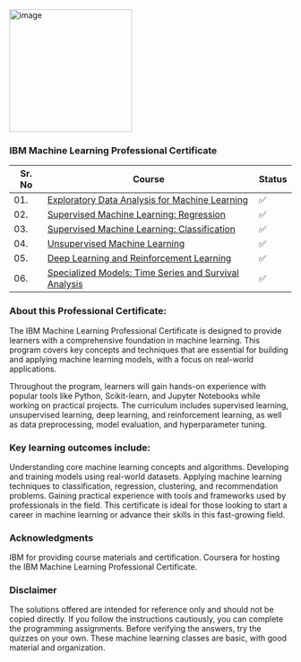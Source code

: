<img width="219" alt="image" src="https://github.com/user-attachments/assets/4a102c05-c945-427c-aa69-c87ad5acaf11">


### IBM Machine Learning Professional Certificate

| Sr. No | Course                                        | Status |
|--------|-----------------------------------------------|--------|
| 01.    | [Exploratory Data Analysis for Machine Learning](https://github.com/SRNTHMZMD/MajorProject-IBM-Machine-Learning-Professional-Certificate/tree/main/Exploratory%20Data%20Analysis%20for%20Machine%20Learning) | ✅     |
| 02.    | [Supervised Machine Learning: Regression](https://github.com/SRNTHMZMD/MajorProject-IBM-Machine-Learning-Professional-Certificate/tree/main/Supervised%20Machine%20Learning%20Regression)        | ✅     |
| 03.    | [Supervised Machine Learning: Classification](https://github.com/SRNTHMZMD/MajorProject-IBM-Machine-Learning-Professional-Certificate/tree/main/Supervised%20Machine%20Learning%20Classification)    | ✅     |
| 04.    | [Unsupervised Machine Learning](https://github.com/SRNTHMZMD/MajorProject-IBM-Machine-Learning-Professional-Certificate/tree/main/Unsupervised%20Machine%20Learning)                  | ✅     |
| 05.    | [Deep Learning and Reinforcement Learning](https://github.com/SRNTHMZMD/MajorProject-IBM-Machine-Learning-Professional-Certificate/tree/main/Deep%20Learning%20and%20Reinforcement%20Learning)       | ✅     |
| 06.    | [Specialized Models: Time Series and Survival Analysis](https://github.com/SRNTHMZMD/MajorProject-IBM-Machine-Learning-Professional-Certificate/tree/main/Specialized%20Models%20Time%20Series%20and%20Survival%20Analysis) | ✅  |

### About this Professional Certificate:

The IBM Machine Learning Professional Certificate is designed to provide learners with a comprehensive foundation in machine learning. This program covers key concepts and techniques that are essential for building and applying machine learning models, with a focus on real-world applications.

Throughout the program, learners will gain hands-on experience with popular tools like Python, Scikit-learn, and Jupyter Notebooks while working on practical projects. The curriculum includes supervised learning, unsupervised learning, deep learning, and reinforcement learning, as well as data preprocessing, model evaluation, and hyperparameter tuning.

### Key learning outcomes include:

Understanding core machine learning concepts and algorithms.
Developing and training models using real-world datasets.
Applying machine learning techniques to classification, regression, clustering, and recommendation problems.
Gaining practical experience with tools and frameworks used by professionals in the field.
This certificate is ideal for those looking to start a career in machine learning or advance their skills in this fast-growing field.

### Acknowledgments
IBM for providing course materials and certification.
Coursera for hosting the IBM Machine Learning Professional Certificate.

### Disclaimer
The solutions offered are intended for reference only and should not be copied directly. If you follow the instructions cautiously, you can complete the programming assignments. Before verifying the answers, try the quizzes on your own. These machine learning classes are basic, with good material and organization.
